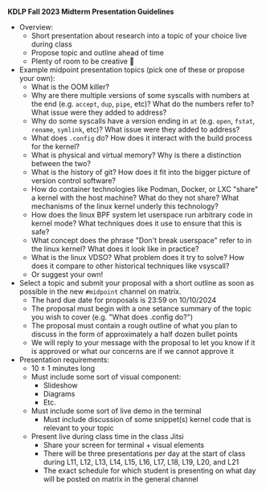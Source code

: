 **KDLP Fall 2023 Midterm Presentation Guidelines**

* Overview:
    * Short presentation about research into a topic of your choice live during class
    * Propose topic and outline ahead of time
    * Plenty of room to be creative 🙂
* Example midpoint presentation topics (pick one of these or propose your own):
    * What is the OOM killer?
    * Why are there multiple versions of some syscalls with numbers at the end (e.g. `accept`, `dup`, `pipe`, etc)? What do the numbers refer to? What issue were they added to address?
    * Why do some syscalls have a version ending in `at` (e.g. `open`, `fstat`, `rename`, `symlink`, etc)? What issue were they added to address?
    * What does `.config` do? How does it interact with the build process for the kernel?
    * What is physical and virtual memory? Why is there a distinction between the two?
    * What is the history of git? How does it fit into the bigger picture of version control software?
    * How do container technologies like Podman, Docker, or LXC "share" a kernel with the host machine? What do they not share? What mechanisms of the linux kernel underly this technology?
    * How does the linux BPF system let userspace run arbitrary code in kernel mode? What techniques does it use to ensure that this is safe?
    * What concept does the phrase "Don't break userspace" refer to in the linux kernel? What does it look like in practice?
    * What is the linux VDSO? What problem does it try to solve? How does it compare to other historical techniques like vsyscall?
    * Or suggest your own!
* Select a topic and submit your proposal with a short outline as soon as possible in the new `#midpoint` channel on matrix.
    * The hard due date for proposals is 23:59 on 10/10/2024
    * The proposal must begin with a one setance summary of the topic you wish to cover (e.g. "What does .config do?")
    * The proposal must contain a rough outline of what you plan to discuss in the form of approximately a half dozen bullet points
    * We will reply to your message with the proposal to let you know if it is approved or what our concerns are if we cannot approve it
* Presentation requirements:
    * 10 ± 1 minutes long
    * Must include some sort of visual component:
        * Slideshow
        * Diagrams
        * Etc.
    * Must include some sort of live demo in the terminal
        * Must include discussion of some snippet(s) kernel code that is relevant to your topic
    * Present live during class time in the class Jitsi
        * Share your screen for terminal + visual elements
        * There will be three presentations per day at the start of class during L11, L12, L13, L14, L15, L16, L17, L18, L19, L20, and L21
        * The exact schedule for which student is presenting on what day will be posted on matrix in the general channel

